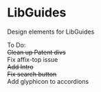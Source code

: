 # LibGuides
Design elements for LibGuides

To Do: <br>
<s>Clean up Patent divs</s><br>
Fix affix-top issue<br>
<s>Add Intro</s><br>
<s>Fix search button</s><br>
Add glyphicon to accordions
